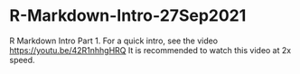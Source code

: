 # R-Markdown-Intro-27Sep2021
R Markdown Intro Part 1.
For a quick intro, see the video <https://youtu.be/42R1nhhgHRQ>
It is recommended to watch this video at 2x speed.
